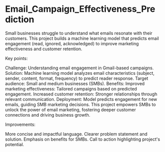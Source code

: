 # Email_Campaign_Effectiveness_Prediction

Small businesses struggle to understand what emails resonate with their customers. This project builds a machine learning model that predicts email engagement (read, ignored, acknowledged) to improve marketing effectiveness and customer retention.

Key points:

Challenge: Understanding email engagement in Gmail-based campaigns.
Solution: Machine learning model analyzes email characteristics (subject, sender, content, format, frequency) to predict reader response.
Target audience: Small and medium businesses (SMBs).
Benefits:
Improved marketing effectiveness: Tailored campaigns based on predicted engagement.
Increased customer retention: Stronger relationships through relevant communication.
Deployment: Model predicts engagement for new emails, guiding SMB marketing decisions.
This project empowers SMBs to unlock the power of email marketing, fostering deeper customer connections and driving business growth.

Improvements:

More concise and impactful language.
Clearer problem statement and solution.
Emphasis on benefits for SMBs.
Call to action highlighting project's potential.
